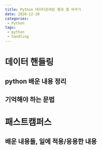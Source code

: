 ```yaml
---
title: Python 데이터프레임 행과 열 바꾸기
date: 2020-12-20
categories:
 - Python
tags:
 - python
 - handling
---
```


# 데이터 핸들링
## python 배운 내용 정리

## 기억해야 하는 문법


# 패스트캠퍼스
## 배운 내용들, 일에 적용/응용한 내용